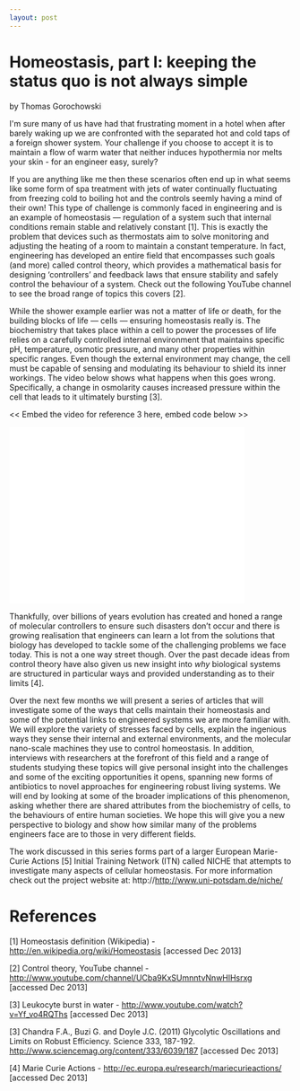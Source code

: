 ```yaml
---
layout: post
---
```

# Homeostasis, part I: keeping the status quo is not always simple
by Thomas Gorochowski

I'm sure many of us have had that frustrating moment in a hotel when after barely waking up we are confronted with the separated hot and cold taps of a foreign shower system. Your challenge if you choose to accept it is to maintain a flow of warm water that neither induces hypothermia nor melts your skin - for an engineer easy, surely?

If you are anything like me then these scenarios often end up in what seems like some form of spa treatment with jets of water continually fluctuating from freezing cold to boiling hot and the controls seemly having a mind of their own! This type of challenge is commonly faced in engineering and is an example of homeostasis — regulation of a system such that internal conditions remain stable and relatively constant [1]. This is exactly the problem that devices such as thermostats aim to solve monitoring and adjusting the heating of a room to maintain a constant temperature. In fact, engineering has developed an entire field that encompasses such goals (and more) called control theory, which provides a mathematical basis for designing ‘controllers’ and feedback laws that ensure stability and safely control the behaviour of a system. Check out the following YouTube channel to see the broad range of topics this covers [2].

While the shower example earlier was not a matter of life or death, for the building blocks of life — cells — ensuring homeostasis really is. The biochemistry that takes place within a cell to power the processes of life relies on a carefully controlled internal environment that maintains specific pH, temperature, osmotic pressure, and many other properties within specific ranges. Even though the external environment may change, the cell must be capable of sensing and modulating its behaviour to shield its inner workings. The video below shows what happens when this goes wrong. Specifically, a change in osmolarity causes increased pressure within the cell that leads to it ultimately bursting [3]. 

<< Embed the video for reference 3 here, embed code below >>

<iframe width="420" height="315" src="//www.youtube.com/embed/Yf_vo4RQThs?rel=0" frameborder="0" allowfullscreen></iframe>

Thankfully, over billions of years evolution has created and honed a range of molecular controllers to ensure such disasters don’t occur and there is growing realisation that engineers can learn a lot from the solutions that biology has developed to tackle some of the challenging problems we face today. This is not a one way street though. Over the past decade ideas from control theory have also given us new insight into _why_ biological systems are structured in particular ways and provided understanding as to their limits [4].

Over the next few months we will present a series of articles that will investigate some of the ways that cells maintain their homeostasis and some of the potential links to engineered systems we are more familiar with. We will explore the variety of stresses faced by cells, explain the ingenious ways they sense their internal and external environments, and the molecular nano-scale machines they use to control homeostasis. In addition, interviews with researchers at the forefront of this field and a range of students studying these topics will give personal insight into the challenges and some of the exciting opportunities it opens, spanning new forms of antibiotics to novel approaches for engineering robust living systems. We will end by looking at some of the broader implications of this phenomenon, asking whether there are shared attributes from the biochemistry of cells, to the behaviours of entire human societies. We hope this will give you a new perspective to biology and show how similar many of the problems engineers face are to those in very different fields.

The work discussed in this series forms part of a larger European Marie-Curie Actions [5] Initial Training Network (ITN) called NICHE that attempts to investigate many aspects of cellular homeostasis. For more information check out the project website at: http://http://www.uni-potsdam.de/niche/

# References

[1] Homeostasis definition (Wikipedia) - http://en.wikipedia.org/wiki/Homeostasis [accessed Dec 2013]

[2] Control theory, YouTube channel - http://www.youtube.com/channel/UCba9KxSUmnntvNnwHlHsrxg [accessed Dec 2013]

[3] Leukocyte burst in water - http://www.youtube.com/watch?v=Yf_vo4RQThs [accessed Dec 2013]

[3] Chandra F.A., Buzi G. and Doyle J.C. (2011) Glycolytic Oscillations and Limits on Robust Efficiency. Science 333, 187-192. http://www.sciencemag.org/content/333/6039/187 [accessed Dec 2013]

[4] Marie Curie Actions - http://ec.europa.eu/research/mariecurieactions/ [accessed Dec 2013]

